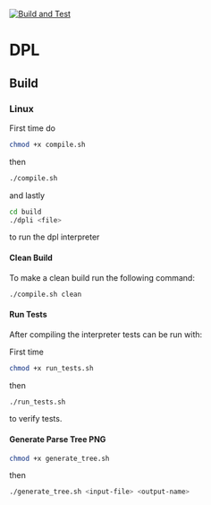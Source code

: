 [![Build and Test](https://github.com/P4-ACMMMRW/dpli/actions/workflows/build_and_test.yml/badge.svg)](https://github.com/P4-ACMMMRW/dpli/actions/workflows/build_and_test.yml)

# DPL
## Build
### Linux
First time do
```bash
chmod +x compile.sh
```
then 
```bash
./compile.sh
```

and lastly
```bash
cd build
./dpli <file>
```
to run the dpl interpreter

#### Clean Build
To make a clean build run the following command:
```bash
./compile.sh clean
```

#### Run Tests
After compiling the interpreter tests can be run with:

First time 
```bash
chmod +x run_tests.sh
```
then
```bash
./run_tests.sh
```
to verify tests.

#### Generate Parse Tree PNG
```bash
chmod +x generate_tree.sh
```
then
```bash
./generate_tree.sh <input-file> <output-name>
```
